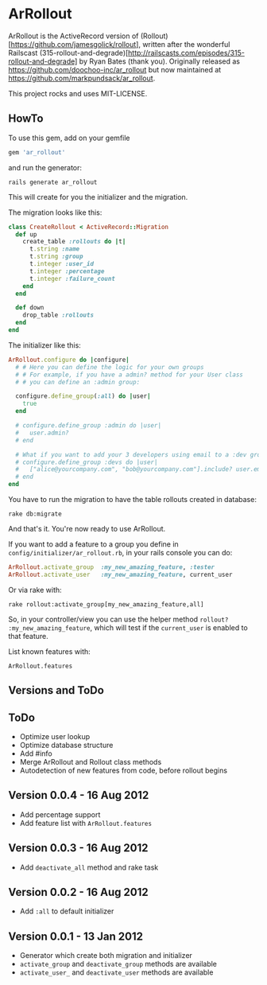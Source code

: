 # ArRollout

ArRollout is the ActiveRecord version of (Rollout)[https://github.com/jamesgolick/rollout], written
after the wonderful Railscast (315-rollout-and-degrade)[http://railscasts.com/episodes/315-rollout-and-degrade]
by Ryan Bates (thank you).
Originally released as https://github.com/doochoo-inc/ar_rollout but now maintained at https://github.com/markpundsack/ar_rollout.


This project rocks and uses MIT-LICENSE.

## HowTo

To use this gem, add on your gemfile

```ruby
gem 'ar_rollout'
```

and run the generator:

    rails generate ar_rollout

This will create for you the initializer and the migration.

The migration looks like this:

```ruby
class CreateRollout < ActiveRecord::Migration
  def up
    create_table :rollouts do |t|
      t.string :name
      t.string :group
      t.integer :user_id
      t.integer :percentage
      t.integer :failure_count
    end
  end

  def down
    drop_table :rollouts
  end
end
```

The initializer like this:

```ruby
ArRollout.configure do |configure|
  # # Here you can define the logic for your own groups
  # # For example, if you have a admin? method for your User class
  # # you can define an :admin group:

  configure.define_group(:all) do |user|
    true
  end

  # configure.define_group :admin do |user|
  #   user.admin?
  # end

  # What if you want to add your 3 developers using email to a :dev group?
  # configure.define_group :devs do |user|
  #   ["alice@yourcompany.com", "bob@yourcompany.com"].include? user.email
  # end
end
```

You have to run the migration to have the table rollouts created in database:

    rake db:migrate

And that's it. You're now ready to use ArRollout.

If you want to add a feature to a group you define in `config/initializer/ar_rollout.rb`, in your rails console
you can do:

```ruby
ArRollout.activate_group  :my_new_amazing_feature, :tester
ArRollout.activate_user   :my_new_amazing_feature, current_user
```

Or via rake with:

```
rake rollout:activate_group[my_new_amazing_feature,all]
```

So, in your controller/view you can use the helper method `rollout? :my_new_amazing_feature`, which will test if the
`current_user` is enabled to that feature.

List known features with:

`ArRollout.features`

## Versions and ToDo

## ToDo

- Optimize user lookup
- Optimize database structure
- Add #info
- Merge ArRollout and Rollout class methods
- Autodetection of new features from code, before rollout begins

## Version 0.0.4 - 16 Aug 2012
- Add percentage support
- Add feature list with `ArRollout.features`

## Version 0.0.3 - 16 Aug 2012
- Add `deactivate_all` method and rake task

## Version 0.0.2 - 16 Aug 2012
- Add `:all` to default initializer

## Version 0.0.1 - 13 Jan 2012
- Generator which create both migration and initializer
- `activate_group` and `deactivate_group` methods are available
- `activate_user_` and `deactivate_user` methods are available

